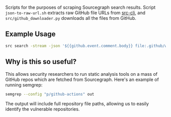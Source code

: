 Scripts for the purposes of scraping Sourcegraph search results. Script `json-to-raw-url.sh` extracts raw GitHub file URLs from [src-cli](https://github.com/sourcegraph/src-cli/), and `src/github_downloader.py` downloads all the files from GitHub.

## Example Usage

```sh
src search -stream -json '${{github.event.comment.body}} file:.github/workflows COUNT:100000' | ./json-to-raw-url.sh | python3 src/github_downloader.py
```

## Why is this so useful?

This allows security researchers to run static analysis tools on a mass of GitHub repos which are fetched from Sourcegraph. Here's an example of running semgrep:

```sh
semgrep --config "p/github-actions" out
```

The output will include full repository file paths, allowing us to easily identify the vulnerable repositories.

